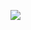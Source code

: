 <img src="https://raw.githubusercontent.com/realcoloride/realcoloride/main/coloride.gif" href="https://gist.github.com/realcoloride/6a3f99f697834bedc21a85092f273a2d"></img>
